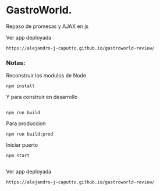 # GastroWorld.

Repaso de promesas y AJAX en js


Ver app deployada
```
https://alejandro-j-caputto.github.io/gastroworld-review/

```

### Notas:

Reconstruir los modulos de Node
```
npm install
````

Y para construir en desarrollo 

```

npm run build

```

Para produccion

```
npm run build:prod
```


Iniciar puerto



```
npm start 


```

Ver app deployada
```
https://alejandro-j-caputto.github.io/gastroworld-review/

```